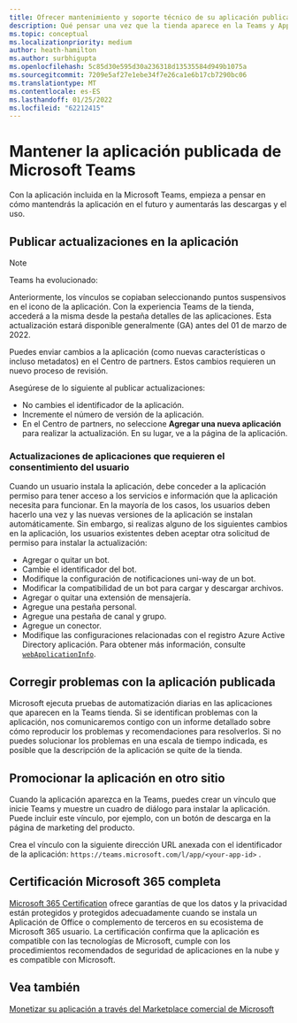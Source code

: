 ```yaml
---
title: Ofrecer mantenimiento y soporte técnico de su aplicación publicada
description: Qué pensar una vez que la tienda aparece en la Teams y AppSource.
ms.topic: conceptual
ms.localizationpriority: medium
author: heath-hamilton
ms.author: surbhigupta
ms.openlocfilehash: 5c85d30e595d30a236318d13535584d949b1075a
ms.sourcegitcommit: 7209e5af27e1ebe34f7e26ca1e6b17cb7290bc06
ms.translationtype: MT
ms.contentlocale: es-ES
ms.lasthandoff: 01/25/2022
ms.locfileid: "62212415"
---
```

# <a name="maintain-your-published-microsoft-teams-app"></a>Mantener la aplicación publicada de Microsoft Teams

Con la aplicación incluida en la Microsoft Teams, empieza a pensar en cómo mantendrás la aplicación en el futuro y aumentarás las descargas y el uso.

## <a name="publish-updates-to-your-app"></a>Publicar actualizaciones en la aplicación

> [!NOTE]
> Teams ha evolucionado:
> 
> Anteriormente, los vínculos se copiaban seleccionando puntos suspensivos en el icono de la aplicación. Con la experiencia Teams de la tienda, accederá a la misma desde la pestaña detalles de las aplicaciones. Esta actualización estará disponible generalmente (GA) antes del 01 de marzo de 2022.

Puedes enviar cambios a la aplicación (como nuevas características o incluso metadatos) en el Centro de partners. Estos cambios requieren un nuevo proceso de revisión.

Asegúrese de lo siguiente al publicar actualizaciones:

* No cambies el identificador de la aplicación.
* Incremente el número de versión de la aplicación.
* En el Centro de partners, no seleccione **Agregar una nueva aplicación** para realizar la actualización. En su lugar, ve a la página de la aplicación.

### <a name="app-updates-requiring-user-consent"></a>Actualizaciones de aplicaciones que requieren el consentimiento del usuario

Cuando un usuario instala la aplicación, debe conceder a la aplicación permiso para tener acceso a los servicios e información que la aplicación necesita para funcionar. En la mayoría de los casos, los usuarios deben hacerlo una vez y las nuevas versiones de la aplicación se instalan automáticamente.
Sin embargo, si realizas alguno de los siguientes cambios en la aplicación, los usuarios existentes deben aceptar otra solicitud de permiso para instalar la actualización:

* Agregar o quitar un bot.
* Cambie el identificador del bot.
* Modifique la configuración de notificaciones uni-way de un bot.
* Modificar la compatibilidad de un bot para cargar y descargar archivos.
* Agregar o quitar una extensión de mensajería.
* Agregue una pestaña personal.
* Agregue una pestaña de canal y grupo.
* Agregue un conector.
* Modifique las configuraciones relacionadas con el registro Azure Active Directory aplicación. Para obtener más información, consulte [`webApplicationInfo`](~/resources/schema/manifest-schema.md#webapplicationinfo).

## <a name="fix-issues-with-your-published-app"></a>Corregir problemas con la aplicación publicada

Microsoft ejecuta pruebas de automatización diarias en las aplicaciones que aparecen en la Teams tienda. Si se identifican problemas con la aplicación, nos comunicaremos contigo con un informe detallado sobre cómo reproducir los problemas y recomendaciones para resolverlos. Si no puedes solucionar los problemas en una escala de tiempo indicada, es posible que la descripción de la aplicación se quite de la tienda.

## <a name="promote-your-app-on-another-site"></a>Promocionar la aplicación en otro sitio

Cuando la aplicación aparezca en la Teams, puedes crear un vínculo que inicie Teams y muestre un cuadro de diálogo para instalar la aplicación. Puede incluir este vínculo, por ejemplo, con un botón de descarga en la página de marketing del producto.

Crea el vínculo con la siguiente dirección URL anexada con el identificador de la aplicación: `https://teams.microsoft.com/l/app/<your-app-id>` .

## <a name="complete-microsoft-365-certification"></a>Certificación Microsoft 365 completa

[Microsoft 365 Certification](/microsoft-365-app-certification/docs/certification) ofrece garantías de que los datos y la privacidad están protegidos y protegidos adecuadamente cuando se instala un Aplicación de Office o complemento de terceros en su ecosistema de Microsoft 365 usuario. La certificación confirma que la aplicación es compatible con las tecnologías de Microsoft, cumple con los procedimientos recomendados de seguridad de aplicaciones en la nube y es compatible con Microsoft.

## <a name="see-also"></a>Vea también

[Monetizar su aplicación a través del Marketplace comercial de Microsoft](/office/dev/store/monetize-addins-through-microsoft-commercial-marketplace)
